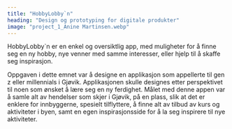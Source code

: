 ```yaml
---
title: "HobbyLobby`n"
heading: "Design og prototyping for digitale produkter"
image: "project_1_Anine Martinsen.webp"
---
```


HobbyLobby`n er en enkel og oversiktlig app, med muligheter for å finne seg en ny hobby, nye venner med samme interesser, eller hjelp til å skaffe seg inspirasjon. 

Oppgaven i dette emnet var å designe en applikasjon som appellerte til gen z eller millennials i Gjøvik. Applikasjonen skulle designes etter perspektivet til noen som ønsket å lære seg en ny ferdighet. Målet med denne appen var å samle alt av hendelser som skjer i Gjøvik, på en plass, slik at det er enklere for innbyggerne, spesielt tilflyttere, å finne alt av tilbud av kurs og aktiviteter i byen, samt en egen inspirasjonsside for å la seg inspirere til nye aktiviteter.
